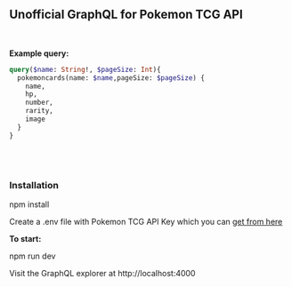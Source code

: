 ## Unofficial GraphQL for Pokemon TCG API 
<br />

**Example query:**

```graphql
query($name: String!, $pageSize: Int){
  pokemoncards(name: $name,pageSize: $pageSize) {
    name,
    hp,
    number,
    rarity,
    image
  }
}
```
<br />
<br />

### Installation

npm install

Create a .env file with Pokemon TCG API Key which you can <a href="https://dev.pokemontcg.io/" target="_blank">get from here</a>

**To start:**

npm run dev

Visit the GraphQL explorer at http://localhost:4000

